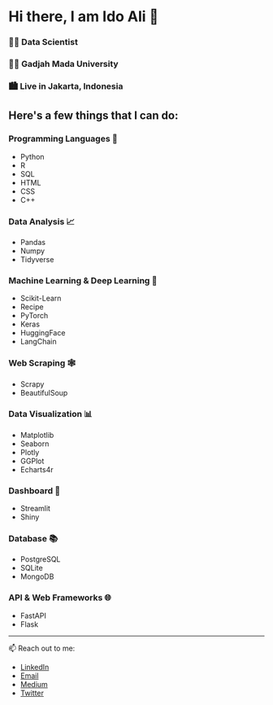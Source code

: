# Hi there, I am Ido Ali 👋

### 🧑‍🔬 Data Scientist
### 👨‍🎓 Gadjah Mada University
### 🏙️ Live in Jakarta, Indonesia

## Here's a few things that I can do:

### Programming Languages 🚀
- Python
- R
- SQL
- HTML
- CSS
- C++

### Data Analysis 📈
- Pandas
- Numpy
- Tidyverse

### Machine Learning & Deep Learning 🤖
- Scikit-Learn
- Recipe
- PyTorch
- Keras
- HuggingFace
- LangChain

### Web Scraping 🕸️
- Scrapy
- BeautifulSoup

### Data Visualization 📊
- Matplotlib
- Seaborn
- Plotly
- GGPlot
- Echarts4r

### Dashboard 📰
- Streamlit
- Shiny

### Database 📚
- PostgreSQL
- SQLite
- MongoDB

### API & Web Frameworks 🌐
- FastAPI
- Flask

---

📫 Reach out to me:
- [LinkedIn](linkedin.com/in/ridlo-ali-nuryanto-3b3767128)
- [Email](ridlo.ali.n@mail.ugm.ac.id)
- [Medium](Medium.com/@idoali)
- [Twitter](https://twitter.com/idoali_)
